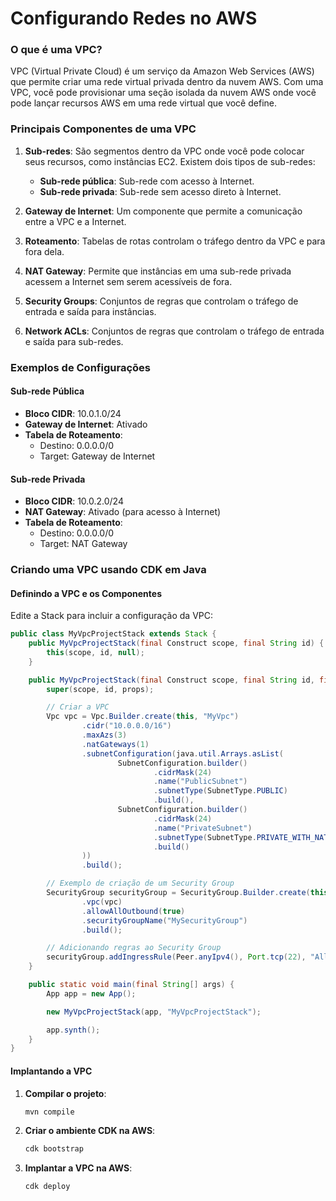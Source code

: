 # Configurando Redes no AWS

### O que é uma VPC?

VPC (Virtual Private Cloud) é um serviço da Amazon Web Services (AWS) que permite criar uma rede virtual privada dentro da nuvem AWS. Com uma VPC, você pode provisionar uma seção isolada da nuvem AWS onde você pode lançar recursos AWS em uma rede virtual que você define.

### Principais Componentes de uma VPC

1. **Sub-redes**: São segmentos dentro da VPC onde você pode colocar seus recursos, como instâncias EC2. Existem dois tipos de sub-redes:
   - **Sub-rede pública**: Sub-rede com acesso à Internet.
   - **Sub-rede privada**: Sub-rede sem acesso direto à Internet.

2. **Gateway de Internet**: Um componente que permite a comunicação entre a VPC e a Internet.

3. **Roteamento**: Tabelas de rotas controlam o tráfego dentro da VPC e para fora dela.

4. **NAT Gateway**: Permite que instâncias em uma sub-rede privada acessem a Internet sem serem acessíveis de fora.

5. **Security Groups**: Conjuntos de regras que controlam o tráfego de entrada e saída para instâncias.

6. **Network ACLs**: Conjuntos de regras que controlam o tráfego de entrada e saída para sub-redes.

### Exemplos de Configurações

#### Sub-rede Pública

- **Bloco CIDR**: 10.0.1.0/24
- **Gateway de Internet**: Ativado
- **Tabela de Roteamento**:
  - Destino: 0.0.0.0/0
  - Target: Gateway de Internet

#### Sub-rede Privada

- **Bloco CIDR**: 10.0.2.0/24
- **NAT Gateway**: Ativado (para acesso à Internet)
- **Tabela de Roteamento**:
  - Destino: 0.0.0.0/0
  - Target: NAT Gateway

### Criando uma VPC usando CDK em Java

#### Definindo a VPC e os Componentes

Edite a Stack para incluir a configuração da VPC:

```java
public class MyVpcProjectStack extends Stack {
    public MyVpcProjectStack(final Construct scope, final String id) {
        this(scope, id, null);
    }

    public MyVpcProjectStack(final Construct scope, final String id, final StackProps props) {
        super(scope, id, props);

        // Criar a VPC
        Vpc vpc = Vpc.Builder.create(this, "MyVpc")
                .cidr("10.0.0.0/16")
                .maxAzs(3)
                .natGateways(1)
                .subnetConfiguration(java.util.Arrays.asList(
                        SubnetConfiguration.builder()
                                .cidrMask(24)
                                .name("PublicSubnet")
                                .subnetType(SubnetType.PUBLIC)
                                .build(),
                        SubnetConfiguration.builder()
                                .cidrMask(24)
                                .name("PrivateSubnet")
                                .subnetType(SubnetType.PRIVATE_WITH_NAT)
                                .build()
                ))
                .build();

        // Exemplo de criação de um Security Group
        SecurityGroup securityGroup = SecurityGroup.Builder.create(this, "MySecurityGroup")
                .vpc(vpc)
                .allowAllOutbound(true)
                .securityGroupName("MySecurityGroup")
                .build();

        // Adicionando regras ao Security Group
        securityGroup.addIngressRule(Peer.anyIpv4(), Port.tcp(22), "Allow SSH Access");
    }

    public static void main(final String[] args) {
        App app = new App();

        new MyVpcProjectStack(app, "MyVpcProjectStack");

        app.synth();
    }
}
```

#### Implantando a VPC

1. **Compilar o projeto**:
   ```bash
   mvn compile
   ```

2. **Criar o ambiente CDK na AWS**:
   ```bash
   cdk bootstrap
   ```

3. **Implantar a VPC na AWS**:
   ```bash
   cdk deploy
   ```